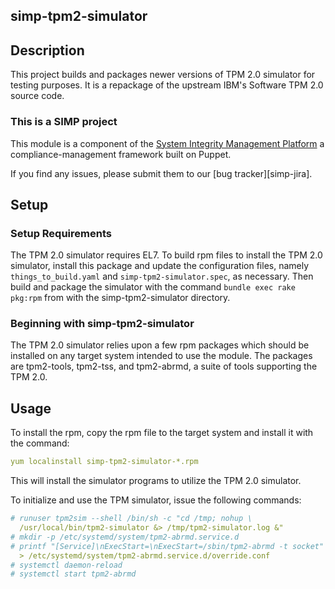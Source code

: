 ## simp-tpm2-simulator


## Description

This project builds and packages newer versions of TPM 2.0 simulator for testing
purposes.  It is a repackage of the upstream IBM's Software TPM 2.0 source code.

### This is a SIMP project

This module is a component of the [System Integrity Management
Platform][simp]
a compliance-management framework built on Puppet.

If you find any issues, please submit them to our [bug tracker][simp-jira].

## Setup

### Setup Requirements

The TPM 2.0 simulator requires EL7. To build rpm files to install the TPM 2.0 
simulator, install this package and update the configuration files, namely
`things_to_build.yaml` and `simp-tpm2-simulator.spec`, as necessary.  Then build
and package the simulator with the command `bundle exec rake pkg:rpm` from with
the simp-tpm2-simulator directory.

### Beginning with simp-tpm2-simulator

The TPM 2.0 simulator relies upon a few rpm packages which should be
installed on any target system intended to use the module. The packages are
tpm2-tools, tpm2-tss, and tpm2-abrmd, a suite of tools supporting the TPM 2.0. 

## Usage

To install the rpm, copy the rpm file to the target system and install it
with the command:

```yaml
yum localinstall simp-tpm2-simulator-*.rpm
```

This will install the simulator programs to utilize the TPM 2.0 simulator.

To initialize and use the TPM simulator, issue the following commands:

```yaml
# runuser tpm2sim --shell /bin/sh -c "cd /tmp; nohup \
  /usr/local/bin/tpm2-simulator &> /tmp/tpm2-simulator.log &" 
# mkdir -p /etc/systemd/system/tpm2-abrmd.service.d
# printf "[Service]\nExecStart=\nExecStart=/sbin/tpm2-abrmd -t socket" \
  > /etc/systemd/system/tpm2-abrmd.service.d/override.conf
# systemctl daemon-reload
# systemctl start tpm2-abrmd
```

[simp]: https://github.com/NationalSecurityAgency/SIMP/
[jira]: https://simp-project.atlassian.net/

